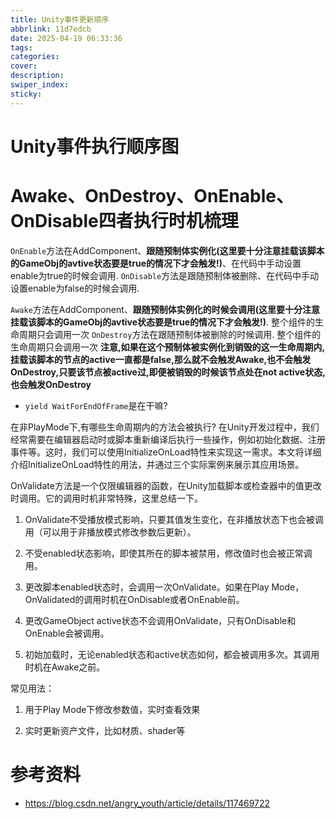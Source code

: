 ```yaml
---
title: Unity事件更新顺序
abbrlink: 11d7edcb
date: 2025-04-19 06:33:36
tags:
categories:
cover:
description:
swiper_index:
sticky:
---
```

# Unity事件执行顺序图

[](https://docs.unity3d.com/cn/2022.3/uploads/Main/monobehaviour_flowchart.svg)

# Awake、OnDestroy、OnEnable、OnDisable四者执行时机梳理
`OnEnable`方法在AddComponent、**跟随预制体实例化(这里要十分注意挂载该脚本的GameObj的avtive状态要是true的情况下才会触发!)**、在代码中手动设置enable为true的时候会调用.
`OnDisable`方法是跟随预制体被删除、在代码中手动设置enable为false的时候会调用.

`Awake`方法在AddComponent、**跟随预制体实例化的时候会调用(这里要十分注意挂载该脚本的GameObj的avtive状态要是true的情况下才会触发!)**. 整个组件的生命周期只会调用一次
`OnDestroy`方法在跟随预制体被删除的时候调用. 整个组件的生命周期只会调用一次 **注意,如果在这个预制体被实例化到销毁的这一生命周期内,挂载该脚本的节点的active一直都是false,那么就不会触发Awake,也不会触发OnDestroy,只要该节点被active过,即便被销毁的时候该节点处在not active状态,也会触发OnDestroy**


- `yield WaitForEndOfFrame`是在干嘛?

在非PlayMode下,有哪些生命周期内的方法会被执行?
在Unity开发过程中，我们经常需要在编辑器启动时或脚本重新编译后执行一些操作，例如初始化数据、注册事件等。这时，我们可以使用InitializeOnLoad特性来实现这一需求。本文将详细介绍InitializeOnLoad特性的用法，并通过三个实际案例来展示其应用场景。

OnValidate方法是一个仅限编辑器的函数，在Unity加载脚本或检查器中的值更改时调用。它的调用时机非常特殊，这里总结一下。

1. OnValidate不受播放模式影响，只要其值发生变化，在非播放状态下也会被调用（可以用于非播放模式修改参数后更新）。

2. 不受enabled状态影响，即使其所在的脚本被禁用，修改值时也会被正常调用。

3. 更改脚本enabled状态时，会调用一次OnValidate。如果在Play Mode，OnValidated的调用时机在OnDisable或者OnEnable前。

4. 更改GameObject active状态不会调用OnValidate，只有OnDisable和OnEnable会被调用。

5. 初始加载时，无论enabled状态和active状态如何，都会被调用多次。其调用时机在Awake之前。

常见用法：

1. 用于Play Mode下修改参数值，实时查看效果

2. 实时更新资产文件，比如材质、shader等

# 参考资料
- https://blog.csdn.net/angry_youth/article/details/117469722